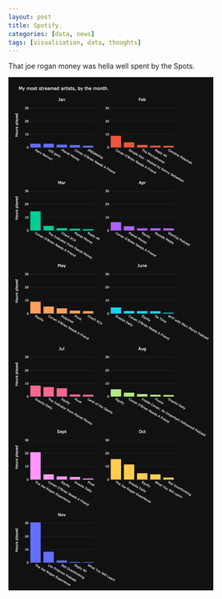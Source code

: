 ```yaml
---
layout: post
title: Spotify.
categories: [data, news]
tags: [visualisation, data, thoughts]
---
```


That joe rogan money was hella well spent by the Spots.

![plot](/images/newplot(1).png)
